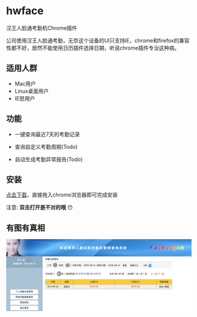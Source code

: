 # hwface
汉王人脸通考勤机Chrome插件

公司使用汉王人脸通考勤，无奈这个设备的UI只支持IE，chrome和firefox的兼容性都不好，居然不能使用日历插件选择日期，听说chrome插件专治这种病。


## 适用人群

* Mac用户
* Linux桌面用户
* IE怒用户


## 功能
* 一键查询最近7天的考勤记录

* 查询自定义考勤周期(Todo)

* 自动生成考勤异常报告(Todo)

## 安装
[点击下载](https://github.com/WALL-E/hwface/blob/master/dl/hwface-1.0.crx?raw=true)，直接拖入chrome浏览器即可完成安装

注意: **双击打开是不对的哦** 😯


## 有图有真相
![hwface.png](hwface.png)

